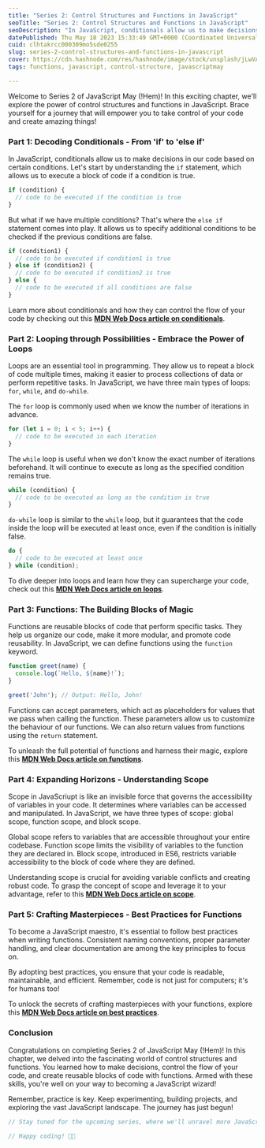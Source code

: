 ```yaml
---
title: "Series 2: Control Structures and Functions in JavaScript"
seoTitle: "Series 2: Control Structures and Functions in JavaScript"
seoDescription: "In JavaScript, conditionals allow us to make decisions in our code based on certain conditions."
datePublished: Thu May 18 2023 15:33:49 GMT+0000 (Coordinated Universal Time)
cuid: clhtakrcc000309mo5sde0255
slug: series-2-control-structures-and-functions-in-javascript
cover: https://cdn.hashnode.com/res/hashnode/image/stock/unsplash/jLwVAUtLOAQ/upload/1e76386f85fcec52c4b799d5cb6f7e81.jpeg
tags: functions, javascript, control-structure, javascriptmay

---
```


Welcome to Series 2 of JavaScript May (!Hem)! In this exciting chapter, we'll explore the power of control structures and functions in JavaScript. Brace yourself for a journey that will empower you to take control of your code and create amazing things!

### Part 1: Decoding Conditionals - From 'if' to 'else if'

In JavaScript, conditionals allow us to make decisions in our code based on certain conditions. Let's start by understanding the `if` statement, which allows us to execute a block of code if a condition is true.

```javascript
if (condition) {
  // code to be executed if the condition is true
}
```

But what if we have multiple conditions? That's where the `else if` statement comes into play. It allows us to specify additional conditions to be checked if the previous conditions are false.

```javascript
if (condition1) {
  // code to be executed if condition1 is true
} else if (condition2) {
  // code to be executed if condition2 is true
} else {
  // code to be executed if all conditions are false
}
```

Learn more about conditionals and how they can control the flow of your code by checking out this [**MDN Web Docs article on conditionals**](https://developer.mozilla.org/en-US/docs/Web/JavaScript/Guide/Control_flow_and_error_handling#if...else_statements).

### **Part 2: Looping through Possibilities - Embrace the Power of Loops**

Loops are an essential tool in programming. They allow us to repeat a block of code multiple times, making it easier to process collections of data or perform repetitive tasks. In JavaScript, we have three main types of loops: `for`, `while`, and `do-while`.

The `for` loop is commonly used when we know the number of iterations in advance.

```javascript
for (let i = 0; i < 5; i++) {
  // code to be executed in each iteration
}
```

The `while` loop is useful when we don't know the exact number of iterations beforehand. It will continue to execute as long as the specified condition remains true.

```javascript
while (condition) {
  // code to be executed as long as the condition is true
}
```

`do-while` loop is similar to the `while` loop, but it guarantees that the code inside the loop will be executed at least once, even if the condition is initially false.

```javascript
do {
  // code to be executed at least once
} while (condition);
```

To dive deeper into loops and learn how they can supercharge your code, check out this [**MDN Web Docs article on loops**](https://developer.mozilla.org/en-US/docs/Web/JavaScript/Guide/Loops_and_iteration).

### **Part 3: Functions: The Building Blocks of Magic**

Functions are reusable blocks of code that perform specific tasks. They help us organize our code, make it more modular, and promote code reusability. In JavaScript, we can define functions using the `function` keyword.

```javascript
function greet(name) {
  console.log(`Hello, ${name}!`);
}

greet('John'); // Output: Hello, John!
```

Functions can accept parameters, which act as placeholders for values that we pass when calling the function. These parameters allow us to customize the behaviour of our functions. We can also return values from functions using the `return` statement.

To unleash the full potential of functions and harness their magic, explore this [**MDN Web Docs article on functions**](https://developer.mozilla.org/en-US/docs/Web/JavaScript/Guide/Functions).

### **Part 4: Expanding Horizons - Understanding Scope**

Scope in JavaScriupt is like an invisible force that governs the accessibility of variables in your code. It determines where variables can be accessed and manipulated. In JavaScript, we have three types of scope: global scope, function scope, and block scope.

Global scope refers to variables that are accessible throughout your entire codebase. Function scope limits the visibility of variables to the function they are declared in. Block scope, introduced in ES6, restricts variable accessibility to the block of code where they are defined.

Understanding scope is crucial for avoiding variable conflicts and creating robust code. To grasp the concept of scope and leverage it to your advantage, refer to this [**MDN Web Docs article on scope**](https://developer.mozilla.org/en-US/docs/Glossary/Scope).

### **Part 5: Crafting Masterpieces - Best Practices for Functions**

To become a JavaScript maestro, it's essential to follow best practices when writing functions. Consistent naming conventions, proper parameter handling, and clear documentation are among the key principles to focus on.

By adopting best practices, you ensure that your code is readable, maintainable, and efficient. Remember, code is not just for computers; it's for humans too!

To unlock the secrets of crafting masterpieces with your functions, explore this [**MDN Web Docs article on best practices**](https://developer.mozilla.org/en-US/docs/Web/JavaScript/Guide/Functions#best_practices).

### **Conclusion**

Congratulations on completing Series 2 of JavaScript May (!Hem)! In this chapter, we delved into the fascinating world of control structures and functions. You learned how to make decisions, control the flow of your code, and create reusable blocks of code with functions. Armed with these skills, you're well on your way to becoming a JavaScript wizard!

Remember, practice is key. Keep experimenting, building projects, and exploring the vast JavaScript landscape. The journey has just begun!

```javascript
// Stay tuned for the upcoming series, where we'll unravel more JavaScript magic. 

// Happy coding! 💫🚀
```